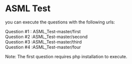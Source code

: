 # ASML Test

you can execute the questions with the following urls:

Question #1 : ASML_Test-master/first<br/>
Question #2 :ASML_Test-master/second <br/>
Question #3 :ASML_Test-master/third<br/>
Question #4 :ASML_Test-master/four<br/>

Note: The first question requires php installation to execute.
